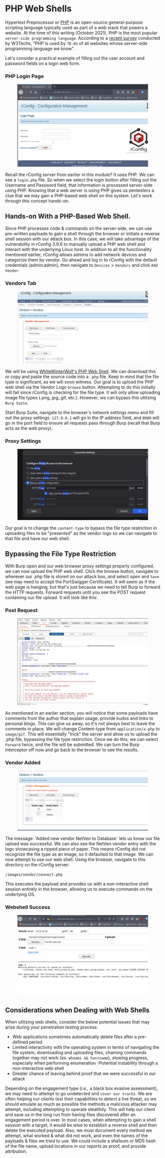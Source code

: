 # PHP Web Shells

Hypertext Preprocessor or [PHP](https://www.php.net/) is an open-source general-purpose scripting language typically used as part of a web stack that powers a website. At the time of this writing (October 2021), PHP is the most popular `server-side programming language`. According to a [recent survey](https://w3techs.com/technologies/details/pl-php) conducted by W3Techs, "PHP is used by `78.6%` of all websites whose server-side programming language we know".

Let's consider a practical example of filling out the user account and password fields on a login web form.

### **PHP Login Page**

<figure><img src="../../../../.gitbook/assets/image (3) (1) (1) (1) (1) (1) (1) (1) (1) (1) (1) (1) (1) (1) (1) (1) (1) (1) (1) (1) (1) (1) (1) (1) (1) (1) (1) (1) (1) (1) (1) (1) (1) (1) (1) (1) (1) (1) (1) (1) (1) (1) (1) (1) (1) (1) (1) (1) (1) (1) (1) (1) (1) (1) (1) (1) (1) (1).png" alt=""><figcaption></figcaption></figure>

Recall the rConfig server from earlier in this module? It uses PHP. We can see a `login.php` file. So when we select the login button after filling out the Username and Password field, that information is processed server-side using PHP. Knowing that a web server is using PHP gives us pentesters a clue that we may gain a PHP-based web shell on this system. Let's work through this concept hands-on.

## Hands-on With a PHP-Based Web Shell.

Since PHP processes code & commands on the server-side, we can use pre-written payloads to gain a shell through the browser or initiate a reverse shell session with our attack box. In this case, we will take advantage of the vulnerability in rConfig 3.9.6 to manually upload a PHP web shell and interact with the underlying Linux host. In addition to all the functionality mentioned earlier, rConfig allows admins to add network devices and categorize them by vendor. Go ahead and log in to rConfig with the default credentials (admin:admin), then navigate to `Devices` > `Vendors` and click `Add Vendor`.

### **Vendors Tab**

<figure><img src="../../../../.gitbook/assets/image (1) (1) (1) (1) (1) (1) (1) (1) (1) (1) (1) (1) (1) (1) (1) (1) (1) (1) (1) (1) (1) (1) (1) (1) (1) (1) (1) (1) (1) (1) (1) (1) (1) (1) (1) (1) (1) (1) (1) (1) (1) (1) (1) (1) (1) (1) (1) (1) (1) (1) (1) (1) (1) (1) (1) (1) (1) (1) (1) (1)  (51).png" alt=""><figcaption></figcaption></figure>

We will be using [WhiteWinterWolf's PHP Web Shell](https://github.com/WhiteWinterWolf/wwwolf-php-webshell). We can download this or copy and paste the source code into a `.php` file. Keep in mind that the file type is significant, as we will soon witness. Our goal is to upload the PHP web shell via the Vendor Logo `browse` button. Attempting to do this initially will fail since rConfig is checking for the file type. It will only allow uploading image file types (.png,.jpg,.gif, etc.). However, we can bypass this utilizing `Burp Suite`.

Start Burp Suite, navigate to the browser's network settings menu and fill out the proxy settings. `127.0.0.1` will go in the IP address field, and `8080` will go in the port field to ensure all requests pass through Burp (recall that Burp acts as the web proxy).

### **Proxy Settings**

<figure><img src="../../../../.gitbook/assets/image (2) (1) (1) (1) (1) (1) (1) (1) (1) (1) (1) (1) (1) (1) (1) (1) (1) (1) (1) (1) (1) (1) (1) (1) (1) (1) (1) (1) (1) (1) (1) (1) (1) (1) (1) (1) (1) (1) (1) (1) (1) (1) (1) (1) (1) (1) (1) (1) (1) (1) (1) (1) (1) (1) (1) (1) (1) (1) (1) (1)  (18).png" alt=""><figcaption></figcaption></figure>

Our goal is to change the `content-type` to bypass the file type restriction in uploading files to be "presented" as the vendor logo so we can navigate to that file and have our web shell.

## Bypassing the File Type Restriction

With Burp open and our web browser proxy settings properly configured, we can now upload the PHP web shell. Click the browse button, navigate to wherever our .php file is stored on our attack box, and select open and `Save` (we may need to accept the PortSwigger Certificate). It will seem as if the web page is hanging, but that's just because we need to tell Burp to forward the HTTP requests. Forward requests until you see the POST request containing our file upload. It will look like this:

### **Post Request**

<figure><img src="../../../../.gitbook/assets/image (3) (1) (1) (1) (1) (1) (1) (1) (1) (1) (1) (1) (1) (1) (1) (1) (1) (1) (1) (1) (1) (1) (1) (1) (1) (1) (1) (1) (1) (1) (1) (1) (1) (1) (1) (1) (1) (1) (1) (1) (1) (1) (1) (1) (1) (1) (1) (1) (1) (1) (1) (1) (1) (1) (1) (1) (1) (1) (1).png" alt=""><figcaption></figcaption></figure>

As mentioned in an earlier section, you will notice that some payloads have comments from the author that explain usage, provide kudos and links to personal blogs. This can give us away, so it's not always best to leave the comments in place. We will change Content-type from `application/x-php` to `image/gif`. This will essentially "trick" the server and allow us to upload the .php file, bypassing the file type restriction. Once we do this, we can select `Forward` twice, and the file will be submitted. We can turn the Burp interceptor off now and go back to the browser to see the results.

### **Vendor Added**

<figure><img src="../../../../.gitbook/assets/image (4) (1) (1) (1) (1) (1) (1) (1) (1) (1) (1) (1) (1) (1) (1) (1) (1) (1) (1) (1) (1) (1) (1) (1) (1) (1) (1) (1) (1) (1) (1) (1) (1) (1) (1) (1) (1) (1) (1) (1) (1).png" alt=""><figcaption></figcaption></figure>

The message: 'Added new vendor NetVen to Database\` lets us know our file upload was successful. We can also see the NetVen vendor entry with the logo showcasing a ripped piece of paper. This means rConfig did not recognize the file type as an image, so it defaulted to that image. We can now attempt to use our web shell. Using the browser, navigate to this directory on the rConfig server:

`/images/vendor/connect.php`

This executes the payload and provides us with a non-interactive shell session entirely in the browser, allowing us to execute commands on the underlying OS.

### **Webshell Success**

<figure><img src="../../../../.gitbook/assets/image (5) (1) (1) (1) (1) (1) (1) (1) (1) (1) (1) (1) (1) (1) (1) (1) (1) (1) (1) (1) (1) (1) (1) (1) (1) (1) (1) (1) (1) (1) (1).png" alt=""><figcaption></figcaption></figure>

## Considerations when Dealing with Web Shells

When utilizing web shells, consider the below potential issues that may arise during your penetration testing process:

* Web applications sometimes automatically delete files after a pre-defined period
* Limited interactivity with the operating system in terms of navigating the file system, downloading and uploading files, chaining commands together may not work (ex. `whoami && hostname`), slowing progress, especially when performing enumeration -Potential instability through a non-interactive web shell
* Greater chance of leaving behind proof that we were successful in our attack

Depending on the engagement type (i.e., a black box evasive assessment), we may need to attempt to go undetected and `cover our tracks`. We are often helping our clients test their capabilities to detect a live threat, so we should emulate as much as possible the methods a malicious attacker may attempt, including attempting to operate stealthily. This will help our client and save us in the long run from having files discovered after an engagement period is over. In most cases, when attempting to gain a shell session with a target, it would be wise to establish a reverse shell and then delete the executed payload. Also, we must document every method we attempt, what worked & what did not work, and even the names of the payloads & files we tried to use. We could include a sha1sum or MD5 hash of the file name, upload locations in our reports as proof, and provide attribution.
